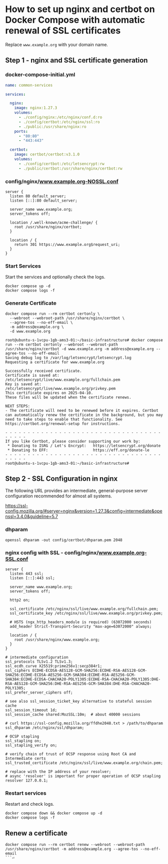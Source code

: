 # How to set up nginx and certbot on Docker Compose with automatic renewal of SSL certificates

Replace `www.example.org` with your domain name.

## Step 1 - nginx and SSL certificate generation

### docker-compose-initial.yml

```yaml
name: common-services

services:

  nginx:
    image: nginx:1.27.3
    volumes:
      - ./config/nginx:/etc/nginx/conf.d:ro
      - ./config/certbot:/etc/nginx/ssl:ro
      - ./public:/usr/share/nginx:ro
    ports:
      - "80:80"
      - "443:443"

  certbot:
    image: certbot/certbot:v3.1.0
    volumes:
      - ./config/certbot:/etc/letsencrypt:rw
      - ./public/certbot:/usr/share/nginx/certbot:rw
```

### config/nginx/www.example.org-NOSSL.conf

```
server {
  listen 80 default_server;
  listen [::]:80 default_server;

  server_name www.example.org;
  server_tokens off;

  location /.well-known/acme-challenge/ {
    root /usr/share/nginx/certbot;
  }

  location / {
    return 301 https://www.example.org$request_uri;
  }
}
```

### Start Services

Start the services and optionally check the logs.

```
docker compose up -d
docker compose logs -f 
```

### Generate Certificate

```shell
docker compose run --rm certbot certonly \
  --webroot --webroot-path /usr/share/nginx/certbot \
  --agree-tos --no-eff-email \
  -m address@example.org \
  -d www.example.org
```

```shell
root@ubuntu-s-1vcpu-1gb-ams3-01:~/basic-infrastructure# docker compose run --rm certbot certonly --webroot --webroot-path /usr/share/nginx/certbot -d www.example.org -m address@example.org --agree-tos --no-eff-email 
Saving debug log to /var/log/letsencrypt/letsencrypt.log
Requesting a certificate for www.example.org

Successfully received certificate.
Certificate is saved at: /etc/letsencrypt/live/www.example.org/fullchain.pem
Key is saved at:         /etc/letsencrypt/live/www.example.org/privkey.pem
This certificate expires on 2025-04-10.
These files will be updated when the certificate renews.

NEXT STEPS:
- The certificate will need to be renewed before it expires. Certbot can automatically renew the certificate in the background, but you may need to take steps to enable that functionality. See https://certbot.org/renewal-setup for instructions.

- - - - - - - - - - - - - - - - - - - - - - - - - - - - - - - - - - - - - - - -
If you like Certbot, please consider supporting our work by:
 * Donating to ISRG / Let's Encrypt:   https://letsencrypt.org/donate
 * Donating to EFF:                    https://eff.org/donate-le
- - - - - - - - - - - - - - - - - - - - - - - - - - - - - - - - - - - - - - - -
root@ubuntu-s-1vcpu-1gb-ams3-01:~/basic-infrastructure# 
```

## Step 2 - SSL Configuration in nginx

The following URL provides an intermediate, general-purpose server configuration recommended for almost all systems.

https://ssl-config.mozilla.org/#server=nginx&version=1.27.3&config=intermediate&openssl=3.4.0&guideline=5.7

### dhparam

```
openssl dhparam -out config/certbot/dhparam.pem 2048
```

### nginx config with SSL - config/nginx/www.example.org-SSL.conf

```
server {
  listen 443 ssl;
  listen [::]:443 ssl;

  server_name www.example.org;
  server_tokens off;

  http2 on;

  ssl_certificate /etc/nginx/ssl/live/www.example.org/fullchain.pem;
  ssl_certificate_key /etc/nginx/ssl/live/www.example.org/privkey.pem;

  # HSTS (ngx_http_headers_module is required) (63072000 seconds)
  add_header Strict-Transport-Security "max-age=63072000" always;

  location / {
    root /usr/share/nginx/www.example.org;
  }
}

# intermediate configuration
ssl_protocols TLSv1.2 TLSv1.3;
ssl_ecdh_curve X25519:prime256v1:secp384r1;
ssl_ciphers ECDHE-ECDSA-AES128-GCM-SHA256:ECDHE-RSA-AES128-GCM-SHA256:ECDHE-ECDSA-AES256-GCM-SHA384:ECDHE-RSA-AES256-GCM-SHA384:ECDHE-ECDSA-CHACHA20-POLY1305:ECDHE-RSA-CHACHA20-POLY1305:DHE-RSA-AES128-GCM-SHA256:DHE-RSA-AES256-GCM-SHA384:DHE-RSA-CHACHA20-POLY1305;
ssl_prefer_server_ciphers off;

# see also ssl_session_ticket_key alternative to stateful session cache
ssl_session_timeout 1d;
ssl_session_cache shared:MozSSL:10m;  # about 40000 sessions

# curl https://ssl-config.mozilla.org/ffdhe2048.txt > /path/to/dhparam
ssl_dhparam /etc/nginx/ssl/dhparam;

# OCSP stapling
ssl_stapling on;
ssl_stapling_verify on;

# verify chain of trust of OCSP response using Root CA and Intermediate certs
ssl_trusted_certificate /etc/nginx/ssl/live/www.example.org/chain.pem;

# replace with the IP address of your resolver;
# async 'resolver' is important for proper operation of OCSP stapling
resolver 127.0.0.1;
```

### Restart services

Restart and check logs.

```
docker compose down && docker compose up -d
docker compose logs -f 
```

## Renew a certificate

```
docker compose run --rm certbot renew --webroot --webroot-path /usr/share/nginx/certbot -m address@example.org --agree-tos --no-eff-email
```⏎   